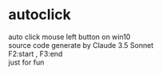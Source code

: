 # autoclick
auto click mouse left button on win10  
source code generate by Claude 3.5 Sonnet  
F2:start , F3:end  
just for fun  
